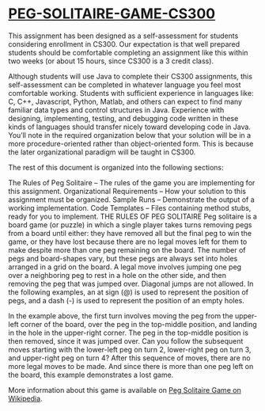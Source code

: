 # [PEG-SOLITAIRE-GAME-CS300](https://cs300-www.cs.wisc.edu/wp/peg-solitaire/)

This assignment has been designed as a self-assessment for students considering enrollment in CS300.  Our expectation is that well prepared students should be comfortable completing an assignment like this within two weeks (or about 15 hours, since CS300 is a 3 credit class).

Although students will use Java to complete their CS300 assignments, this self-assessment can be completed in whatever language you feel most comfortable working.  Students with sufficient experience in languages like: C, C++, Javascript, Python, Matlab, and others can expect to find many familiar data types and control structures in Java.  Experience with designing, implementing, testing, and debugging code written in these kinds of languages should transfer nicely toward developing code in Java.  You’ll note in the required organization below that your solution will be in a more procedure-oriented rather than object-oriented form.  This is because the later organizational paradigm will be taught in CS300.

The rest of this document is organized into the following sections:

The Rules of Peg Solitaire – The rules of the game you are implementing for this assignment.
Organizational Requirements – How your solution to this assignment must be organized.
Sample Runs – Demonstrate the output of a working implementation.
Code Templates – Files containing method stubs, ready for you to implement.
THE RULES OF PEG SOLITAIRE
Peg solitaire is a board game (or puzzle) in which a single player takes turns removing pegs from a board until either: they have removed all but the final peg to win the game, or they have lost because there are no legal moves left for them to make despite more than one peg remaining on the board.  The number of pegs and board-shapes vary, but these pegs are always set into holes arranged in a grid on the board.  A legal move involves jumping one peg over a neighboring peg to rest in a hole on the other side, and then removing the peg that was jumped over.  Diagonal jumps are not allowed.  In the following examples, an at sign (@) is used to represent the position of pegs, and a dash (-) is used to represent the position of an empty holes.

In the example above, the first turn involves moving the peg from the upper-left corner of the board, over the peg in the top-middle position, and landing in the hole in the upper-right corner.  The peg in the top-middle position is then removed, since it was jumped over.  Can you follow the subsequent moves starting with the lower-left peg on turn 2, lower-right peg on turn 3, and upper-right peg on turn 4?  After this sequence of moves, there are no more legal moves to be made.  And since there is more than one peg left on the board, this example demonstrates a lost game.

More information about this game is available on [Peg Solitaire Game on Wikipedia](https://en.wikipedia.org/wiki/Peg_solitaire).

